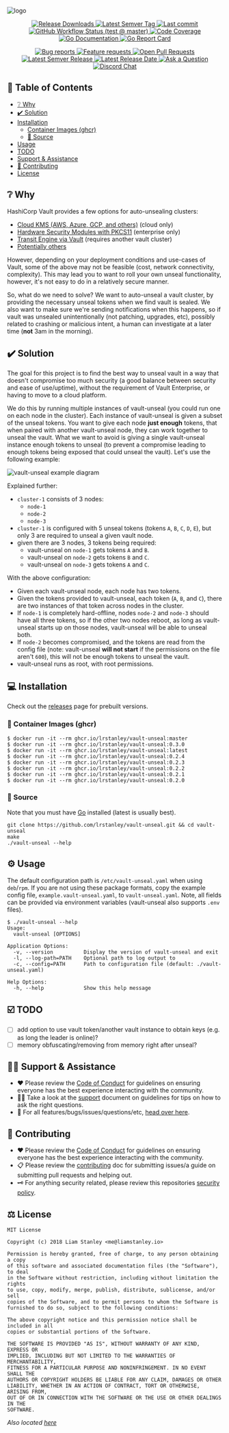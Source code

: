 <!-- template:define:options
{
  "nodescription": true
}
-->
![logo](https://liam.sh/-/gh/svg/lrstanley/vault-unseal?bg=topography&icon=file-icons%3Ahashicorp&icon.height=65&icon.color=rgba%280%2C+184%2C+126%2C+1%29)

<!-- template:begin:header -->
<!-- do not edit anything in this "template" block, its auto-generated -->

<p align="center">
  <a href="https://github.com/lrstanley/vault-unseal/releases">
    <img title="Release Downloads" src="https://img.shields.io/github/downloads/lrstanley/vault-unseal/total?style=flat-square">
  </a>
  <a href="https://github.com/lrstanley/vault-unseal/tags">
    <img title="Latest Semver Tag" src="https://img.shields.io/github/v/tag/lrstanley/vault-unseal?style=flat-square">
  </a>
  <a href="https://github.com/lrstanley/vault-unseal/commits/master">
    <img title="Last commit" src="https://img.shields.io/github/last-commit/lrstanley/vault-unseal?style=flat-square">
  </a>




  <a href="https://github.com/lrstanley/vault-unseal/actions?query=workflow%3Atest+event%3Apush">
    <img title="GitHub Workflow Status (test @ master)" src="https://img.shields.io/github/actions/workflow/status/lrstanley/vault-unseal/test.yml?branch=master&label=test&style=flat-square">
  </a>

  <a href="https://codecov.io/gh/lrstanley/vault-unseal">
    <img title="Code Coverage" src="https://img.shields.io/codecov/c/github/lrstanley/vault-unseal/master?style=flat-square">
  </a>

  <a href="https://pkg.go.dev/github.com/lrstanley/vault-unseal">
    <img title="Go Documentation" src="https://pkg.go.dev/badge/github.com/lrstanley/vault-unseal?style=flat-square">
  </a>
  <a href="https://goreportcard.com/report/github.com/lrstanley/vault-unseal">
    <img title="Go Report Card" src="https://goreportcard.com/badge/github.com/lrstanley/vault-unseal?style=flat-square">
  </a>
</p>
<p align="center">
  <a href="https://github.com/lrstanley/vault-unseal/issues?q=is:open+is:issue+label:bug">
    <img title="Bug reports" src="https://img.shields.io/github/issues/lrstanley/vault-unseal/bug?label=issues&style=flat-square">
  </a>
  <a href="https://github.com/lrstanley/vault-unseal/issues?q=is:open+is:issue+label:enhancement">
    <img title="Feature requests" src="https://img.shields.io/github/issues/lrstanley/vault-unseal/enhancement?label=feature%20requests&style=flat-square">
  </a>
  <a href="https://github.com/lrstanley/vault-unseal/pulls">
    <img title="Open Pull Requests" src="https://img.shields.io/github/issues-pr/lrstanley/vault-unseal?label=prs&style=flat-square">
  </a>
  <a href="https://github.com/lrstanley/vault-unseal/releases">
    <img title="Latest Semver Release" src="https://img.shields.io/github/v/release/lrstanley/vault-unseal?style=flat-square">
    <img title="Latest Release Date" src="https://img.shields.io/github/release-date/lrstanley/vault-unseal?label=date&style=flat-square">
  </a>
  <a href="https://github.com/lrstanley/vault-unseal/discussions/new?category=q-a">
    <img title="Ask a Question" src="https://img.shields.io/badge/support-ask_a_question!-blue?style=flat-square">
  </a>
  <a href="https://liam.sh/chat"><img src="https://img.shields.io/badge/discord-bytecord-blue.svg?style=flat-square" title="Discord Chat"></a>
</p>
<!-- template:end:header -->

<!-- template:begin:toc -->
<!-- do not edit anything in this "template" block, its auto-generated -->
## :link: Table of Contents

  - [❔ Why](#grey_question-why)
  - [✔️ Solution](#heavy_check_mark-solution)
  - [Installation](#computer-installation)
    - [Container Images (ghcr)](#whale-container-images-ghcr)
    - [🧰 Source](#toolbox-source)
  - [Usage](#gear-usage)
  - [TODO](#ballot_box_with_check-todo)
  - [Support &amp; Assistance](#raising_hand_man-support--assistance)
  - [🤝 Contributing](#handshake-contributing)
  - [License](#balance_scale-license)
<!-- template:end:toc -->

## :grey_question: Why

HashiCorp Vault provides a few options for auto-unsealing clusters:

- [Cloud KMS (AWS, Azure, GCP, and others)](https://developer.hashicorp.com/vault/docs/configuration/seal/awskms) (cloud only)
- [Hardware Security Modules with PKCS11](https://developer.hashicorp.com/vault/docs/configuration/seal/pkcs11) (enterprise only)
- [Transit Engine via Vault](https://developer.hashicorp.com/vault/docs/configuration/seal/transit) (requires another vault cluster)
- [Potentially others](https://developer.hashicorp.com/vault/docs/configuration/seal)

However, depending on your deployment conditions and use-cases of Vault, some of
the above may not be feasible (cost, network connectivity, complexity). This may
lead you to want to roll your own unseal functionality, however, it's not easy to
do in a relatively secure manner.

So, what do we need to solve? We want to auto-unseal a vault cluster, by providing
the necessary unseal tokens when we find vault is sealed. We also want to make sure
we're sending notifications when this happens, so if vault was unsealed
unintentionally (not patching, upgrades, etc), possibly related to crashing or
malicious intent, a human can investigate at a later time (**not** 3am in the
morning).

## :heavy_check_mark: Solution

The goal for this project is to find the best way to unseal vault in a way that
doesn't compromise too much security (a good balance between security and ease of
use/uptime), without the requirement of Vault Enterprise, or having to move to a
cloud platform.

We do this by running multiple instances of vault-unseal (you could run one
on each node in the cluster). Each instance of vault-unseal is given a subset
of the unseal tokens. You want to give each node **just enough** tokens, that
when paired with another vault-unseal node, they can work together to unseal the
vault. What we want to avoid is giving a single vault-unseal instance enough
tokens to unseal (to prevent a compromise leading to enough tokens being exposed
that could unseal the vault). Let's use the following example:

![vault-unseal example diagram](https://cdn.liam.sh/share/2022/08/I8Qc1RCBMd.png)

Explained further:

- `cluster-1` consists of 3 nodes:
  - `node-1`
  - `node-2`
  - `node-3`
- `cluster-1` is configured with 5 unseal tokens (tokens `A`, `B`, `C`, `D`, `E`), but
     only 3 are required to unseal a given vault node.
- given there are 3 nodes, 3 tokens being required:
  - vault-unseal on `node-1` gets tokens `A` and `B`.
  - vault-unseal on `node-2` gets tokens `B` and `C`.
  - vault-unseal on `node-3` gets tokens `A` and `C`.

With the above configuration:

- Given each vault-unseal node, each node has two tokens.
- Given the tokens provided to vault-unseal, each token (`A`, `B`, and `C`), there
   are two instances of that token across nodes in the cluster.
- If `node-1` is completely hard-offline, nodes `node-2` and `node-3` should have
   all three tokens, so if the other two nodes reboot, as long as vault-unseal starts
   up on those nodes, vault-unseal will be able to unseal both.
- If `node-2` becomes compromised, and the tokens are read from the config
   file (note: vault-unseal **will not start** if the permissions on the file aren't
   `600`), this will not be enough tokens to unseal the vault.
- vault-unseal runs as root, with root permissions.

## :computer: Installation

Check out the [releases](https://github.com/lrstanley/vault-unseal/releases)
page for prebuilt versions.

<!-- template:begin:ghcr -->
<!-- do not edit anything in this "template" block, its auto-generated -->
### :whale: Container Images (ghcr)

```console
$ docker run -it --rm ghcr.io/lrstanley/vault-unseal:master
$ docker run -it --rm ghcr.io/lrstanley/vault-unseal:0.3.0
$ docker run -it --rm ghcr.io/lrstanley/vault-unseal:latest
$ docker run -it --rm ghcr.io/lrstanley/vault-unseal:0.2.4
$ docker run -it --rm ghcr.io/lrstanley/vault-unseal:0.2.3
$ docker run -it --rm ghcr.io/lrstanley/vault-unseal:0.2.2
$ docker run -it --rm ghcr.io/lrstanley/vault-unseal:0.2.1
$ docker run -it --rm ghcr.io/lrstanley/vault-unseal:0.2.0
```
<!-- template:end:ghcr -->

### :toolbox: Source

Note that you must have [Go](https://golang.org/doc/install) installed (latest is usually best).

    git clone https://github.com/lrstanley/vault-unseal.git && cd vault-unseal
    make
    ./vault-unseal --help

## :gear: Usage

The default configuration path is `/etc/vault-unseal.yaml` when using `deb`/`rpm`.
If you are not using these package formats, copy the example config file,
`example.vault-unseal.yaml`, to `vault-unseal.yaml`. Note, all fields can be provided
via environment variables (vault-unseal also supports `.env` files).

```
$ ./vault-unseal --help
Usage:
  vault-unseal [OPTIONS]

Application Options:
  -v, --version          Display the version of vault-unseal and exit
  -l, --log-path=PATH    Optional path to log output to
  -c, --config=PATH      Path to configuration file (default: ./vault-unseal.yaml)

Help Options:
  -h, --help             Show this help message
```

## :ballot_box_with_check: TODO

- [ ] add option to use vault token/another vault instance to obtain keys (e.g. as long the leader is online)?
- [ ] memory obfuscating/removing from memory right after unseal?

<!-- template:begin:support -->
<!-- do not edit anything in this "template" block, its auto-generated -->
## :raising_hand_man: Support & Assistance

* :heart: Please review the [Code of Conduct](.github/CODE_OF_CONDUCT.md) for
     guidelines on ensuring everyone has the best experience interacting with
     the community.
* :raising_hand_man: Take a look at the [support](.github/SUPPORT.md) document on
     guidelines for tips on how to ask the right questions.
* :lady_beetle: For all features/bugs/issues/questions/etc, [head over here](https://github.com/lrstanley/vault-unseal/issues/new/choose).
<!-- template:end:support -->

<!-- template:begin:contributing -->
<!-- do not edit anything in this "template" block, its auto-generated -->
## :handshake: Contributing

* :heart: Please review the [Code of Conduct](.github/CODE_OF_CONDUCT.md) for guidelines
     on ensuring everyone has the best experience interacting with the
    community.
* :clipboard: Please review the [contributing](.github/CONTRIBUTING.md) doc for submitting
     issues/a guide on submitting pull requests and helping out.
* :old_key: For anything security related, please review this repositories [security policy](https://github.com/lrstanley/vault-unseal/security/policy).
<!-- template:end:contributing -->

<!-- template:begin:license -->
<!-- do not edit anything in this "template" block, its auto-generated -->
## :balance_scale: License

```
MIT License

Copyright (c) 2018 Liam Stanley <me@liamstanley.io>

Permission is hereby granted, free of charge, to any person obtaining a copy
of this software and associated documentation files (the "Software"), to deal
in the Software without restriction, including without limitation the rights
to use, copy, modify, merge, publish, distribute, sublicense, and/or sell
copies of the Software, and to permit persons to whom the Software is
furnished to do so, subject to the following conditions:

The above copyright notice and this permission notice shall be included in all
copies or substantial portions of the Software.

THE SOFTWARE IS PROVIDED "AS IS", WITHOUT WARRANTY OF ANY KIND, EXPRESS OR
IMPLIED, INCLUDING BUT NOT LIMITED TO THE WARRANTIES OF MERCHANTABILITY,
FITNESS FOR A PARTICULAR PURPOSE AND NONINFRINGEMENT. IN NO EVENT SHALL THE
AUTHORS OR COPYRIGHT HOLDERS BE LIABLE FOR ANY CLAIM, DAMAGES OR OTHER
LIABILITY, WHETHER IN AN ACTION OF CONTRACT, TORT OR OTHERWISE, ARISING FROM,
OUT OF OR IN CONNECTION WITH THE SOFTWARE OR THE USE OR OTHER DEALINGS IN THE
SOFTWARE.
```

_Also located [here](LICENSE)_
<!-- template:end:license -->
